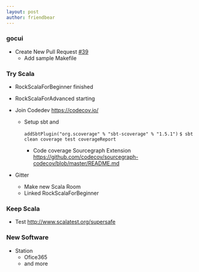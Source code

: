 ```yaml
---
layout: post
author: friendbear
---
```


### gocui
- Create New Pull Request [#39](https://github.com/skanehira/docui/issues/39)
  - Add sample Makefile

### Try Scala

- RockScalaForBeginner finished
- RockScalaForAdvanced starting

- Join Codedev  <https://codecov.io/>
  - Setup sbt and 

    `addSbtPlugin("org.scoverage" % "sbt-scoverage" % "1.5.1")`
    `$ sbt clean coverage test coverageReport`

    - Code coverage Sourcegraph Extension <https://github.com/codecov/sourcegraph-codecov/blob/master/README.md>

- Gitter
  - Make new Scala Room
  - Linked RockScalaForBeginner

### Keep Scala
- Test <http://www.scalatest.org/supersafe>


### New Software
- Station
  - Ofice365
  - and more
